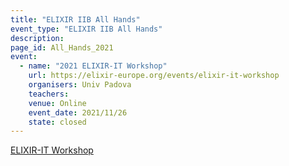 ```yaml
---
title: "ELIXIR IIB All Hands"
event_type: "ELIXIR IIB All Hands"
description: 
page_id: All_Hands_2021
event:
  - name: "2021 ELIXIR-IT Workshop"
    url: https://elixir-europe.org/events/elixir-it-workshop
    organisers: Univ Padova
    teachers: 
    venue: Online
    event_date: 2021/11/26
    state: closed
---
```


[ELIXIR-IT Workshop](https://elixir-europe.org/events/elixir-it-workshop)


<br>
